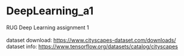 # DeepLearning_a1
RUG Deep Learning assignment 1\
\
dataset download: https://www.cityscapes-dataset.com/downloads/ \
dataset info: https://www.tensorflow.org/datasets/catalog/cityscapes


